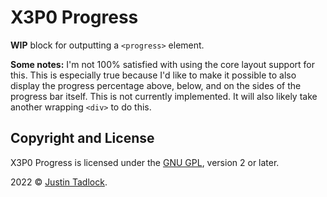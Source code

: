 # X3P0 Progress

**WIP** block for outputting a `<progress>` element.

**Some notes:** I'm not 100% satisfied with using the core layout support for this.  This is especially true because I'd like to make it possible to also display the progress percentage above, below, and on the sides of the progress bar itself.  This is not currently implemented.  It will also likely take another wrapping `<div>` to do this.

## Copyright and License

X3P0 Progress is licensed under the [GNU GPL](http://www.gnu.org/licenses/old-licenses/gpl-2.0.html), version 2 or later.

2022 &copy; [Justin Tadlock](https://justintadlock.com).
